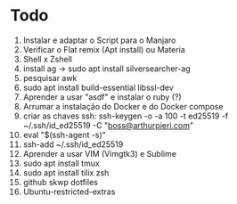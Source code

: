 # Todo

1. Instalar e adaptar o Script para o Manjaro
2. Verificar o Flat remix (Apt install) ou Materia
3. Shell x Zshell
4. install ag -> sudo apt install silversearcher-ag
5. pesquisar awk
6. sudo apt install build-essential libssl-dev 
7. Aprender a usar "asdf" e instalar o ruby (?)
8. Arrumar a instalação do Docker e do Docker compose
9. criar as chaves ssh: ssh-keygen -o -a 100 -t ed25519 -f ~/.ssh/id_ed25519 -C "boss@arthurpieri.com"
10. eval "$(ssh-agent -s)"
11. ssh-add ~/.ssh/id_ed25519
12. Aprender a usar VIM (Vimgtk3) e Sublime
13. sudo apt install tmux
14. sudo apt install tilix zsh
15. github skwp dotfiles
16. Ubuntu-restricted-extras